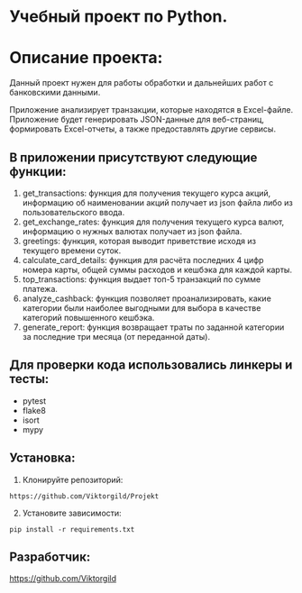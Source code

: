 # Учебный проект по Python.

# Описание проекта:
Данный проект нужен для работы обработки и дальнейших работ с банковскими данными.

Приложение анализирует транзакции, которые находятся в Excel-файле.
Приложение будет генерировать JSON-данные для веб-страниц, формировать Excel-отчеты,
а также предоставлять другие сервисы.

## В приложении присутствуют следующие функции:

1. get_transactions: функция для получения текущего курса акций, информацию об наименовании акций получает из json файла 
либо из пользовательского ввода.
2. get_exchange_rates: функция для получения текущего курса валют, информацию о нужных валютах получает из json файла.
3. greetings: функция, которая выводит приветствие исходя из текущего времени суток.
4. calculate_card_details: функция для расчёта последних 4 цифр номера карты, общей суммы расходов и кешбэка 
для каждой карты.
5. top_transactions: функция выдает топ-5 транзакций по сумме платежа.
6. analyze_cashback: функция позволяет проанализировать, какие категории были наиболее выгодными для выбора
в качестве категорий повышенного кешбэка.
7. generate_report: функция возвращает траты по заданной категории за последние три месяца (от переданной даты).

## Для проверки кода использовались линкеры и тесты:
* pytest
* flake8
* isort
* mypy

## Установка:
1. Клонируйте репозиторий:
```
https://github.com/Viktorgild/Projekt
```
2. Установите зависимости:
```
pip install -r requirements.txt
```

## Разработчик:

https://github.com/Viktorgild